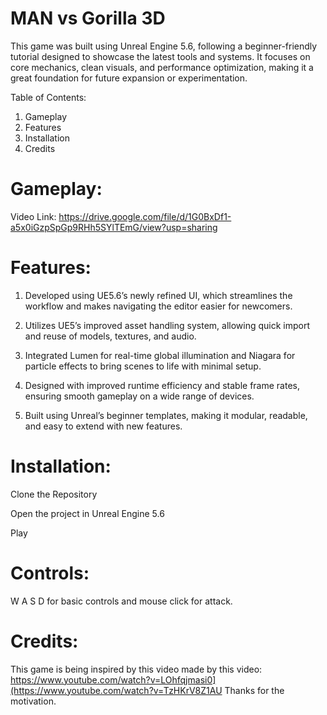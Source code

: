# MAN vs Gorilla 3D
This game was built using Unreal Engine 5.6, following a beginner-friendly tutorial designed to showcase the latest tools and systems. It focuses on core mechanics, clean visuals, and performance optimization, making it a great foundation for future expansion or experimentation.

Table of Contents:
1. Gameplay
2. Features
3. Installation
4. Credits

# Gameplay:
Video Link: https://drive.google.com/file/d/1G0BxDf1-a5x0iGzpSpGp9RHh5SYlTEmG/view?usp=sharing

# Features:

1. Developed using UE5.6’s newly refined UI, which streamlines the workflow and makes navigating the editor easier for newcomers.

2. Utilizes UE5’s improved asset handling system, allowing quick import and reuse of models, textures, and audio.

3. Integrated Lumen for real-time global illumination and Niagara for particle effects to bring scenes to life with minimal setup.

4. Designed with improved runtime efficiency and stable frame rates, ensuring smooth gameplay on a wide range of devices.

5. Built using Unreal’s beginner templates, making it modular, readable, and easy to extend with new features.

# Installation:
Clone the Repository

Open the project in Unreal Engine 5.6

Play

# Controls:

W A S D for basic controls and mouse click for attack.

# Credits:

This game is being inspired by this video made by this video: https://www.youtube.com/watch?v=LOhfqjmasi0](https://www.youtube.com/watch?v=TzHKrV8Z1AU Thanks for the motivation.
